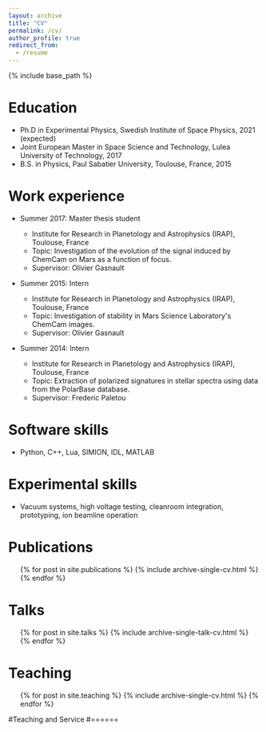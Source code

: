 ```yaml
---
layout: archive
title: "CV"
permalink: /cv/
author_profile: true
redirect_from:
  - /resume
---
```


{% include base_path %}

Education
======
* Ph.D in Experimental Physics, Swedish Institute of Space Physics, 2021 (expected)
* Joint European Master in Space Science and Technology, Lulea University of Technology, 2017
* B.S. in Physics, Paul Sabatier University, Toulouse, France, 2015

Work experience
======
* Summer 2017: Master thesis student
  * Institute for Research in Planetology and Astrophysics (IRAP), Toulouse, France
  * Topic: Investigation of the evolution of the signal induced by ChemCam on Mars as a function of focus. 
  * Supervisor: Olivier Gasnault

* Summer 2015: Intern
  * Institute for Research in Planetology and Astrophysics (IRAP), Toulouse, France
  * Topic: Investigation of stability in Mars Science Laboratory's ChemCam images.
  * Supervisor: Olivier Gasnault

* Summer 2014: Intern
  * Institute for Research in Planetology and Astrophysics (IRAP), Toulouse, France
  * Topic: Extraction of polarized signatures in stellar spectra using data from the PolarBase database.
  * Supervisor: Frederic Paletou
  
Software skills
======
* Python, C++, Lua, SIMION, IDL, MATLAB

Experimental skills
======
* Vacuum systems, high voltage testing, cleanroom integration, prototyping, ion beamline operation

Publications
======
  <ul>{% for post in site.publications %}
    {% include archive-single-cv.html %}
  {% endfor %}</ul>
  
Talks
======
  <ul>{% for post in site.talks %}
    {% include archive-single-talk-cv.html %}
  {% endfor %}</ul>
  
Teaching
======
  <ul>{% for post in site.teaching %}
    {% include archive-single-cv.html %}
  {% endfor %}</ul>
  
#Teaching and Service
#======

